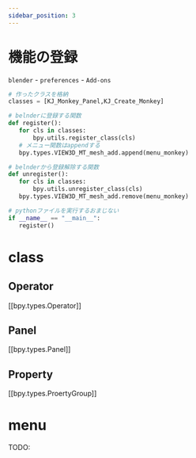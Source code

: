 ```yaml
---
sidebar_position: 3
---
```


# 機能の登録

`blender` - `preferences` - `Add-ons`

```python
# 作ったクラスを格納
classes = [KJ_Monkey_Panel,KJ_Create_Monkey]

# belnderに登録する関数
def register():
   for cls in classes:
       bpy.utils.register_class(cls)
   # メニュー関数はappendする
   bpy.types.VIEW3D_MT_mesh_add.append(menu_monkey)

# belnderから登録解除する関数
def unregister():
   for cls in classes:
       bpy.utils.unregister_class(cls)
   bpy.types.VIEW3D_MT_mesh_add.remove(menu_monkey)

# pythonファイルを実行するおまじない
if __name__ == "__main__":
   register()
```

# class

## Operator

[[bpy.types.Operator]]

## Panel

[[bpy.types.Panel]]

## Property

[[bpy.types.ProertyGroup]]

# menu

TODO:

